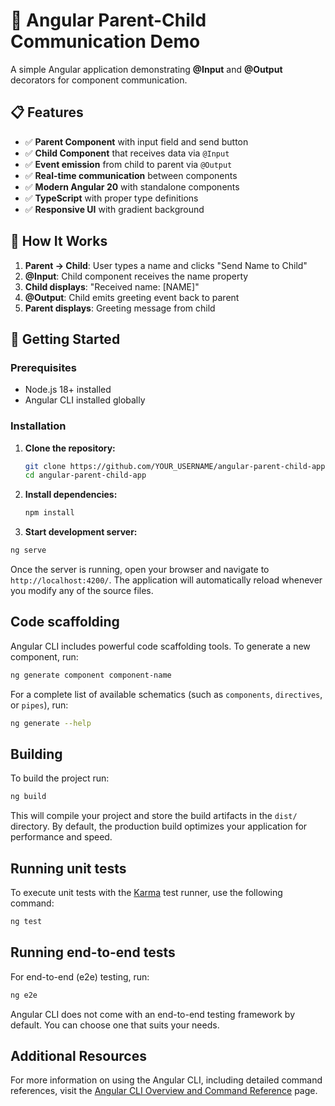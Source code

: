 # 🚀 Angular Parent-Child Communication Demo

A simple Angular application demonstrating **@Input** and **@Output** decorators for component communication.

## 📋 Features

- ✅ **Parent Component** with input field and send button
- ✅ **Child Component** that receives data via `@Input`
- ✅ **Event emission** from child to parent via `@Output`
- ✅ **Real-time communication** between components
- ✅ **Modern Angular 20** with standalone components
- ✅ **TypeScript** with proper type definitions
- ✅ **Responsive UI** with gradient background

## 🎯 How It Works

1. **Parent → Child**: User types a name and clicks "Send Name to Child"
2. **@Input**: Child component receives the name property
3. **Child displays**: "Received name: [NAME]"
4. **@Output**: Child emits greeting event back to parent
5. **Parent displays**: Greeting message from child

## 🚀 Getting Started

### Prerequisites

- Node.js 18+ installed
- Angular CLI installed globally

### Installation

1. **Clone the repository:**
   ```bash
   git clone https://github.com/YOUR_USERNAME/angular-parent-child-app.git
   cd angular-parent-child-app
   ```

2. **Install dependencies:**
   ```bash
   npm install
   ```

3. **Start development server:**

```bash
ng serve
```

Once the server is running, open your browser and navigate to `http://localhost:4200/`. The application will automatically reload whenever you modify any of the source files.

## Code scaffolding

Angular CLI includes powerful code scaffolding tools. To generate a new component, run:

```bash
ng generate component component-name
```

For a complete list of available schematics (such as `components`, `directives`, or `pipes`), run:

```bash
ng generate --help
```

## Building

To build the project run:

```bash
ng build
```

This will compile your project and store the build artifacts in the `dist/` directory. By default, the production build optimizes your application for performance and speed.

## Running unit tests

To execute unit tests with the [Karma](https://karma-runner.github.io) test runner, use the following command:

```bash
ng test
```

## Running end-to-end tests

For end-to-end (e2e) testing, run:

```bash
ng e2e
```

Angular CLI does not come with an end-to-end testing framework by default. You can choose one that suits your needs.

## Additional Resources

For more information on using the Angular CLI, including detailed command references, visit the [Angular CLI Overview and Command Reference](https://angular.dev/tools/cli) page.
